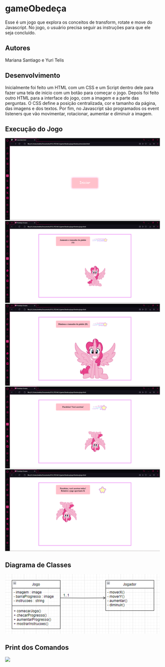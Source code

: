 # gameObedeça
Esse é um jogo que explora os conceitos de transform, rotate e move do Javascript. No jogo, o usuário precisa seguir as instruções para que ele seja concluído.

## Autores
Mariana Santiago e Yuri Telis

## Desenvolvimento
Inicialmente foi feito um HTML com um CSS e um Script dentro dele para fazer uma tela de inicio com um botão para começar o jogo. Depois foi feito outro HTML para a interface do jogo, com a imagem e a parte das perguntas.
O CSS define a posição centralizada, cor e tamanho da página, das imagens e dos textos.
Por fim, no Javascript são programados os event listeners que vão movimentar, rotacionar, aumentar e diminuir a imagem.

## Execução do Jogo
<img src = "jogoObedeca/imgs/telainicio.png">
<img src = "jogoObedeca/imgs/jogo.png">
<img src = "jogoObedeca/imgs/jogo2.png">
<img src = "jogoObedeca/imgs/jogo3.png">
<img src = "jogoObedeca/imgs/jogo4.png">

## Diagrama de Classes
<img src = "jogoObedeca/imgs/diagramaclasses.png">

## Print dos Comandos
<img src = "jogoObedeca/imgs/gitcomandoss.png">